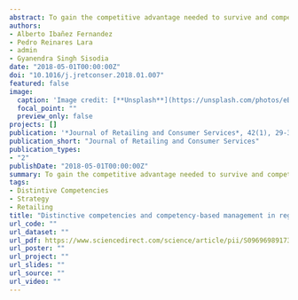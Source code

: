 ```yaml
---
abstract: To gain the competitive advantage needed to survive and compete in an environment led by large distribution chains, small-scale retailers need to develop distinctive competencies. This is particularly relevant in the case of retail pharmacies, which are already affected by continuously eroding profit margins, increasing liberalization of the sector and growing competition from new non-pharmaceutical outlets. Against this background, this paper contributes to identifying distinctive competencies with the potential to enhance business performance in retail pharmacies. Using structural equation modelling on a sample of Spanish pharmacies, it also establishes relationships between possession of certain distinctive competencies and success in building a sustainable competitive advantage.
authors:
- Alberto Ibañez Fernandez
- Pedro Reinares Lara
- admin
- Gyanendra Singh Sisodia
date: "2018-05-01T00:00:00Z"
doi: "10.1016/j.jretconser.2018.01.007"
featured: false
image:
  caption: 'Image credit: [**Unsplash**](https://unsplash.com/photos/eBW1nlFdZFw)'
  focal_point: ""
  preview_only: false
projects: []
publication: '*Journal of Retailing and Consumer Services*, 42(1), 29-36'
publication_short: "Journal of Retailing and Consumer Services"
publication_types:
- "2"
publishDate: "2018-05-01T00:00:00Z"
summary: To gain the competitive advantage needed to survive and compete in an environment led by large distribution chains, small-scale retailers need to develop distinctive competencies. This is particularly relevant in the case of retail pharmacies, which are already affected by continuously eroding profit margins, increasing liberalization of the sector and growing competition from new non-pharmaceutical outlets. Against this background, this paper contributes to identifying distinctive competencies with the potential to enhance business performance in retail pharmacies. Using structural equation modelling on a sample of Spanish pharmacies, it also establishes relationships between possession of certain distinctive competencies and success in building a sustainable competitive advantage.
tags:
- Distintive Competencies
- Strategy
- Retailing
title: "Distinctive competencies and competency-based management in regulated sectors: A methodological proposal applied to the pharmaceutical retail sector in Spain"
url_code: ""
url_dataset: ""
url_pdf: https://www.sciencedirect.com/science/article/pii/S096969891730560X/pdfft?md5=7eec403fa952bd2e9ea039b5520854ae&pid=1-s2.0-S096969891730560X-main.pdf
url_poster: ""
url_project: ""
url_slides: ""
url_source: ""
url_video: ""
---
```



